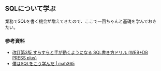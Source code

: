## SQLについて学ぶ

業務でSQLを書く機会が増えてきたので、ここで一回ちゃんと基礎を学んでおきたい。

### 参考資料

- [改訂第3版 すらすらと手が動くようになる SQL書き方ドリル (WEB+DB PRESS plus)](https://gihyo.jp/book/2016/978-4-7741-8066-3)
- [僕はSQLをこう学んだ | mah365](https://blog.mah-lab.com/2014/05/21/learning-sql/)
